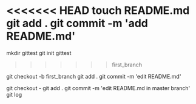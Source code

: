 <<<<<<< HEAD
touch README.md
git add .
git commit -m 'add README.md'
=======
mkdir gittest
git init gittest
>>>>>>> first_branch

git checkout -b first_branch
git add .
git commit -m 'edit README.md'

git checkout -
git add .
git commit -m 'edit README.md in master branch'
git log